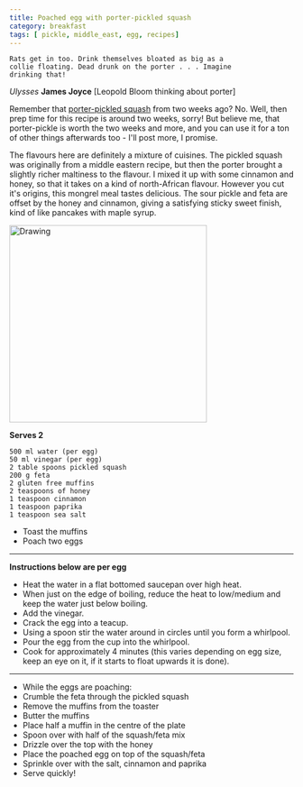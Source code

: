 ```yaml
---
title: Poached egg with porter-pickled squash 
category: breakfast
tags: [ pickle, middle_east, egg, recipes]
---
```


	Rats get in too. Drink themselves bloated as big as a 
	collie floating. Dead drunk on the porter . . . Imagine
	drinking that!
	
*Ulysses* **James Joyce** [Leopold Bloom thinking about porter]

Remember that [porter-pickled squash](https://fodblog.github.io/2017/picklesquash/) from two weeks ago? No. Well, then prep time for this recipe is around two weeks, sorry! But believe me, that porter-pickle is worth the two weeks and more, and you can use it for a ton of other things afterwards too - I'll post more, I promise.

The flavours here are definitely a mixture of cuisines. The pickled squash was originally from a middle eastern recipe, but then the porter brought a slightly richer maltiness to the flavour. I mixed it up with some cinnamon and honey, so that it takes on a kind of north-African flavour. However you cut it's origins, this mongrel meal tastes delicious. The sour pickle and feta are offset by the honey and cinnamon, giving a satisfying sticky sweet finish, kind of like pancakes with maple syrup.

<img src="http://fodblog.github.io/assets/pictures/squash-eggs.jpg" alt="Drawing" style="width: 350px;"/>

**Serves 2**

	500 ml water (per egg)
	50 ml vinegar (per egg)
	2 table spoons pickled squash
	200 g feta
	2 gluten free muffins
	2 teaspoons of honey
	1 teaspoon cinnamon
	1 teaspoon paprika
	1 teaspoon sea salt
	
	
* Toast the muffins
* Poach two eggs  

--- 
**Instructions below are per egg**

* Heat the water in a flat bottomed saucepan over high heat.
* When just on the edge of boiling, reduce the heat to low/medium and keep the water just below boiling.
* Add the vinegar.
* Crack the egg into a teacup.
* Using a spoon stir the water around in circles until you form a whirlpool.
* Pour the egg from the cup into the whirlpool.
* Cook for approximately 4 minutes (this varies depending on egg size, keep an eye on it, if it starts to float upwards it is done). 

---
* While the eggs are poaching:
* Crumble the feta through the pickled squash
* Remove the muffins from the toaster
* Butter the muffins
* Place half a muffin in the centre of the plate
* Spoon over with half of the squash/feta mix
* Drizzle over the top with the honey
* Place the poached egg on top of the squash/feta
* Sprinkle over with the salt, cinnamon and paprika
* Serve quickly!
	
	
